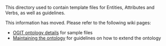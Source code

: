 This directory used to contain template files for Entities, Attributes and Verbs, as well as guidelines.

This information has moved. Please refer to the following wiki pages:
* [OGIT ontology details](https://github.com/arago/OGIT/wiki/OGIT-ontology-details) for sample files
* [Maintaining the ontology](https://github.com/arago/OGIT/wiki/Maintaining-the-ontology) for guidelines on how to extend the ontology

